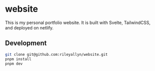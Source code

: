 # website

This is my personal portfolio website. It is built with Svelte, TailwindCSS, and deployed on netlify.

## Development

```bash
git clone git@github.com:rileyallyn/website.git
pnpm install
pnpm dev
```
